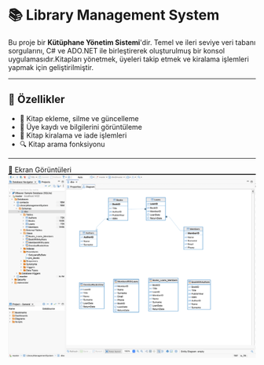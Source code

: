 # 📚 Library Management System

Bu proje bir **Kütüphane Yönetim Sistemi**'dir. Temel ve ileri seviye veri tabanı sorgularını, C# ve ADO.NET ile birleştirerek oluşturulmuş bir konsol uygulamasıdır.Kitapları yönetmek, üyeleri takip etmek ve kiralama işlemleri yapmak için geliştirilmiştir.

---

## 🚀 Özellikler

- 📖 Kitap ekleme, silme ve güncelleme
- 👤 Üye kaydı ve bilgilerini görüntüleme
- 📅 Kitap kiralama ve iade işlemleri
- 🔍 Kitap arama fonksiyonu

---
📸 Ekran Görüntüleri
![Veri Tabanı Yapısı](Images/VeriTabaniYapisi.png)
